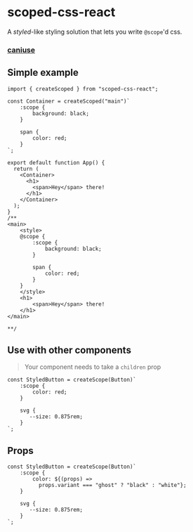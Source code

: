 # scoped-css-react

A _styled_-like styling solution that lets you write `@scope`'d css.

### [caniuse](https://caniuse.com/mdn-css_at-rules_scope)

## Simple example

```tsx
import { createScoped } from "scoped-css-react";

const Container = createScoped("main")`
    :scope {
        background: black;
    }

    span {
        color: red;
    }
`;

export default function App() {
  return (
    <Container>
      <h1>
        <span>Hey</span> there!
      </h1>
    </Container>
  );
}
/**
<main>
    <style>
    @scope {
        :scope {
            background: black;
        }
    
        span {
            color: red;
        }
    }
    </style>
    <h1>
        <span>Hey</span> there!
    </h1>
</main>

**/
```

## Use with other components

> Your component needs to take a `children` prop

```tsx
const StyledButton = createScope(Button)`
    :scope {
        color: red;
    }

    svg {
       --size: 0.875rem;
    }
`;
```

## Props

```tsx
const StyledButton = createScope(Button)`
    :scope {
        color: ${(props) =>
          props.variant === "ghost" ? "black" : "white"};
    }

    svg {
       --size: 0.875rem;
    }
`;
```
